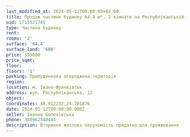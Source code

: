 ```yaml
---
last_modified_at: 2024-05-12T00:00:00+02:00
title: Продаж частини будинку 64.4 м², 2 кімнати на Республіканській
uid: 1715521745
type: Частина будинку
rent:
rooms: '2'
surface: '64.4'
surface_land: '600'
price: $95000
price_sqmt:
floor:
floors: '1'
parking: Прибудинкова огороджена територія
region:
location: м. Івано-Франківськ
address: вул. Республіканська, 12
object:
coordinates: 48.912232,24.701876
date: 2024-05-12T00:00:00.000Z
seller: Іванна Болехівська
phone: 380962340445
description: Вторинна житлова нерухомість придатна для прожживання
---
```

